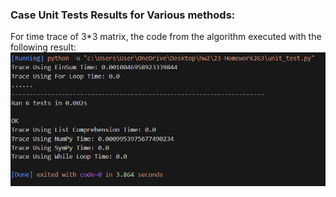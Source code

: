 ### Case Unit Tests Results for Various methods:

For time trace of 3*3 matrix, the code from the algorithm executed with the following result:
![unit_test3*3](unit_test3_3matrix.png)
